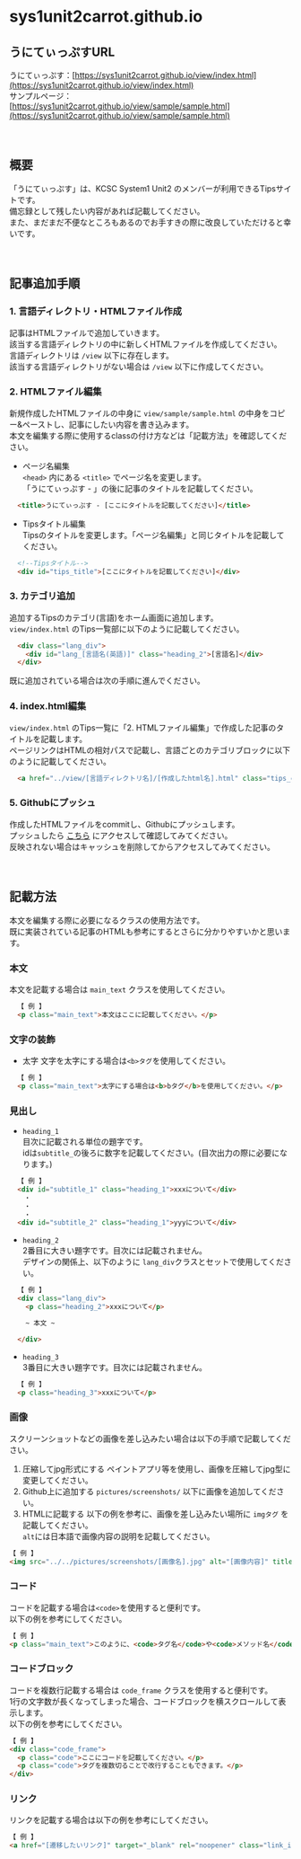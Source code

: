 # sys1unit2carrot.github.io
## うにてぃっぷすURL
うにてぃっぷす：[https://sys1unit2carrot.github.io/view/index.html](https://sys1unit2carrot.github.io/view/index.html)  
サンプルページ：[https://sys1unit2carrot.github.io/view/sample/sample.html](https://sys1unit2carrot.github.io/view/sample/sample.html)  
<br><br>

## 概要
  「うにてぃっぷす」は、KCSC System1 Unit2 のメンバーが利用できるTipsサイトです。  
  備忘録として残したい内容があれば記載してください。  
  また、まだまだ不便なところもあるのでお手すきの際に改良していただけると幸いです。  
<br><br>

## 記事追加手順

### 1. 言語ディレクトリ・HTMLファイル作成
  記事はHTMLファイルで追加していきます。  
  該当する言語ディレクトリの中に新しくHTMLファイルを作成してください。  
  言語ディレクトリは `/view` 以下に存在します。  
  該当する言語ディレクトリがない場合は `/view` 以下に作成してください。  
  
### 2. HTMLファイル編集
  新規作成したHTMLファイルの中身に `view/sample/sample.html` の中身をコピー&ペーストし、記事にしたい内容を書き込みます。  
  本文を編集する際に使用するclassの付け方などは「記載方法」を確認してください。  

  - ページ名編集  
  `<head>` 内にある `<title>` でページ名を変更します。  
  「うにてぃっぷす - 」の後に記事のタイトルを記載してください。  
  ~~~HTML
    <title>うにてぃっぷす - [ここにタイトルを記載してください]</title>
  ~~~  

  - Tipsタイトル編集  
  Tipsのタイトルを変更します。「ページ名編集」と同じタイトルを記載してください。  
  ~~~HTML
    <!--Tipsタイトル-->
    <div id="tips_title">[ここにタイトルを記載してください]</div>
  ~~~

### 3. カテゴリ追加
  追加するTipsのカテゴリ(言語)をホーム画面に追加します。  
  `view/index.html` のTips一覧部に以下のように記載してください。  
  ~~~HTML
    <div class="lang_div">
      <div id="lang_[言語名(英語)]" class="heading_2">[言語名]</div>
    </div>
  ~~~
  既に追加されている場合は次の手順に進んでください。  

### 4. index.html編集
  `view/index.html` のTips一覧に「2. HTMLファイル編集」で作成した記事のタイトルを記載します。  
  ページリンクはHTMLの相対パスで記載し、言語ごとのカテゴリブロックに以下のように記載してください。  
  ~~~HTML
    <a href="../view/[言語ディレクトリ名]/[作成したhtml名].html" class="tips_contents">・[Tips名]</a>
  ~~~

### 5. Githubにプッシュ
  作成したHTMLファイルをcommitし、Githubにプッシュします。  
  プッシュしたら [こちら](https://sys1unit2carrot.github.io/view/index.html) にアクセスして確認してみてください。  
  反映されない場合はキャッシュを削除してからアクセスしてみてください。  
<br><br>

## 記載方法
  本文を編集する際に必要になるクラスの使用方法です。  
  既に実装されている記事のHTMLも参考にするとさらに分かりやすいかと思います。  

### 本文
  本文を記載する場合は `main_text` クラスを使用してください。  
  ~~~HTML
    【 例 】
    <p class="main_text">本文はここに記載してください。</p>
  ~~~

### 文字の装飾
  - 太字
  文字を太字にする場合は`<b>タグ`を使用してください。  
  ~~~HTML
    【 例 】
    <p class="main_text">太字にする場合は<b>bタグ</b>を使用してください。</p>
  ~~~

### 見出し
  - `heading_1`  
  目次に記載される単位の題字です。  
  idは`subtitle_`の後ろに数字を記載してください。(目次出力の際に必要になります。)  
  ~~~HTML
    【 例 】
    <div id="subtitle_1" class="heading_1">xxxについて</div>
    　・
    　・
    　・
    <div id="subtitle_2" class="heading_1">yyyについて</div>
  ~~~

  - `heading_2`  
  2番目に大きい題字です。目次には記載されません。  
  デザインの関係上、以下のように `lang_div`クラスとセットで使用してください。  
  ~~~HTML
    【 例 】
    <div class="lang_div">
      <p class="heading_2">xxxについて</p>

      ~ 本文 ~

    </div>
  ~~~

  - `heading_3`  
  3番目に大きい題字です。目次には記載されません。
  ~~~HTML
    【 例 】
    <p class="heading_3">xxxについて</p>
  ~~~

### 画像
  スクリーンショットなどの画像を差し込みたい場合は以下の手順で記載してください。
  1. 圧縮してjpg形式にする
  ペイントアプリ等を使用し、画像を圧縮してjpg型に変更してください。  
  2. Github上に追加する
  `pictures/screenshots/` 以下に画像を追加してください。  
  3. HTMLに記載する
  以下の例を参考に、画像を差し込みたい場所に `imgタグ` を記載してください。  
  `alt`には日本語で画像内容の説明を記載してください。  
  ~~~HTML
  【 例 】
  <img src="../../pictures/screenshots/[画像名].jpg" alt="[画像内容]" title="[画像名]" class="image_in_main_text">
  ~~~

### コード
  コードを記載する場合は`<code>`を使用すると便利です。  
  以下の例を参考にしてください。  
  ~~~HTML
  【 例 】
  <p class="main_text">このように、<code>タグ名</code>や<code>メソッド名</code>などを記載すると便利です。</p>
  ~~~

### コードブロック
  コードを複数行記載する場合は `code_frame` クラスを使用すると便利です。  
  1行の文字数が長くなってしまった場合、コードブロックを横スクロールして表示します。  
  以下の例を参考にしてください。  
  ~~~HTML
  【 例 】
  <div class="code_frame">
    <p class="code">ここにコードを記載してください。</p>
    <p class="code">タグを複数切ることで改行することもできます。</p>
  </div>
  ~~~
  
### リンク
  リンクを記載する場合は以下の例を参考にしてください。
  ~~~HTML
  【 例 】
  <a href="[遷移したいリンク]" target="_blank" rel="noopener" class="link_in_contents">[遷移したいリンク]</a>
  ~~~
